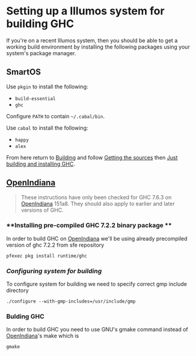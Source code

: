 # Setting up a Illumos system for building GHC


If you're on a recent Illumos system, then you should be able to get a working build environment by installing the following packages using your system's package manager.

## SmartOS


Use `pkgin` to install the following:

- `build-essential`
- `ghc`


Configure `PATH` to contain `~/.cabal/bin`.


Use `cabal` to install the following:

- `happy`
- `alex`


From here return to [Building](building) and follow [Getting the sources](building/getting-the-sources) then [Just building and installing GHC](building/quick-start).


## [OpenIndiana](building/preparation/open-indiana)


>
>
> These instructions have only been checked for GHC 7.6.3 on [OpenIndiana](building/preparation/open-indiana) 151a8. They should also apply to earlier and later versions of GHC. 
>
>

### **Installing pre-compiled GHC 7.2.2 binary package **


In order to build GHC on [OpenIndiana](building/preparation/open-indiana) we'll be using already precompiled version of ghc 7.2.2 from sfe repository

```wiki
pfexec pkg install runtime/ghc 
```

### *Configuring system for building*


To configure system for building we need to specify correct gmp include directory

```wiki
./configure --with-gmp-includes=/usr/include/gmp
```

### **Bulding GHC**


In order to build GHC you need to use GNU's gmake command instead of [OpenIndiana](building/preparation/open-indiana)'s make which is

```wiki
gmake
```